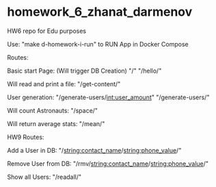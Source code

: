 # homework_6_zhanat_darmenov

HW6 repo for Edu purposes

Use: "make d-homework-i-run" to RUN App in Docker Compose


Routes:

Basic start Page: (Will trigger DB Creation)
"/"
"/hello/"

Will read and print a file:
"/get-content/"

User generation:
"/generate-users/<int:user_amount>"
"/generate-users/"

Will count Astronauts:
"/space/"

Will return average stats:
"/mean/"


HW9 Routes:

Add a User in DB:
"/<string:contact_name>/<string:phone_value>/"

Remove User from DB:
"/rmv/<string:contact_name>/<string:phone_value>/"

Show all Users:
"/readall/"
